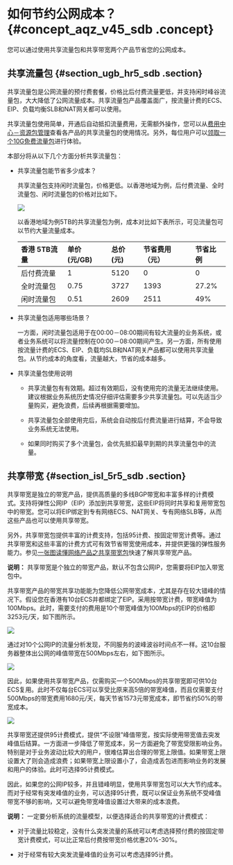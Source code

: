 # 如何节约公网成本？ {#concept_aqz_v45_sdb .concept}

您可以通过使用共享流量包和共享带宽两个产品节省您的公网成本。

## 共享流量包 {#section_ugb_hr5_sdb .section}

共享流量包是公网流量的预付费套餐，价格比后付费流量更低，并支持闲时峰谷流量包，大大降低了公网流量成本。共享流量包产品覆盖面广，按流量计费的ECS、EIP、负载均衡SLB和NAT网关都可以使用。

共享流量包使用简单，开通后自动抵扣流量费用，无需额外操作，您可以从[费用中心－资源包管理](https://expense.console.aliyun.com/?spm=5176.doc55774.2.5.zPwbsg#/flow/list/)查看各产品的共享流量包的使用情况。另外，每位用户可以[领取一个10G免费流量包](https://common-buy.aliyun.com/?spm=5176.doc55774.2.2.8o97Ib&&commodityCode=flowbag#/buy)进行体验。

本部分将从以下几个方面分析共享流量包：

-   共享流量包能节省多少成本？

    共享流量包支持闲时流量包，价格更低。以香港地域为例，后付费流量、全时流量包、闲时流量包的价格对比如下。

    ![](http://static-aliyun-doc.oss-cn-hangzhou.aliyuncs.com/assets/img/2450/1534779196830_zh-CN.jpg)

    以香港地域为例5TB的共享流量包为例，成本对比如下表所示，可见流量包可以节约大量流量成本。

    |香港 5TB流量|单价\(元/GB\)|总价\(元\)|节省费用（元）|节省比例|
    |:-------|:---------|:------|:------|:---|
    |后付费流量|1|5120|0|0|
    |全时流量包|0.75|3727|1393|27.2%|
    |闲时流量包|0.51|2609|2511|49%|

-   共享流量包适用哪些场景？

    一方面，闲时流量包适用于在00:00－08:00期间有较大流量的业务系统，或者业务系统可以将流量控制在00:00－08:00期间产生。另一方面，所有使用按流量计费的ECS、EIP、负载均SLB和NAT网关产品都可以使用共享流量包。从节约成本的角度看，流量越大，节省的成本越多。

-   共享流量包使用说明

    -   共享流量包有有效期。超过有效期后，没有使用完的流量无法继续使用。建议根据业务系统历史情况仔细评估需要多少共享流量包。可以先适当少量购买，避免浪费，后续再根据需要增加。

    -   共享流量包全部使用完后，系统会自动按后付费流量进行结算，不会导致业务系统无法使用。

    -   如果同时购买了多个流量包，会优先抵扣最早到期的共享流量包中的流量。


## 共享带宽 {#section_isl_5r5_sdb .section}

共享带宽是独立的带宽产品，提供高质量的多线BGP带宽和丰富多样的计费模式。支持将弹性公网IP（EIP）添加到共享带宽，这些EIP将同时共享和复用带宽包中的带宽。您可以将EIP绑定到专有网络ECS、NAT网关、专有网络SLB等，从而这些产品也可以使用共享带宽。

另外，共享带宽包提供丰富的计费支持，包括95计费、按固定带宽计费等。通过共享带宽和这些丰富的计费方式可有效节省带宽使用成本，并提供更强的弹性服务能力。参见[一张图读懂网络产品之共享带宽包](https://yq.aliyun.com/articles/185545?spm=a2c4g.11186623.2.6.bTGD2h)快速了解共享带宽产品。

**说明：** 共享带宽是个独立的带宽产品，默认不包含公网IP，您需要将EIP加入带宽包中。

共享带宽产品的带宽共享功能能为您降低公网带宽成本，尤其是存在较大错峰的情况下。假设您在香港有10台ECS并都绑定了EIP。采用按带宽计费，带宽峰值为100Mbps。此时，需要支付的费用是10个带宽峰值为100Mbps的EIP的价格即3253元/天，如下图所示。

![](http://static-aliyun-doc.oss-cn-hangzhou.aliyuncs.com/assets/img/2450/1534779196831_zh-CN.png)

通过对10个公网IP的流量分析发现，不同服务的波峰波谷时间点不一样。这10台服务器整体出公网的峰值带宽在500Mbps左右，如下图所示。

![](http://static-aliyun-doc.oss-cn-hangzhou.aliyuncs.com/assets/img/2450/1534779196832_zh-CN.png)

因此，如果使用共享带宽产品，仅需购买一个500Mbps的共享带宽即可供10台ECS复用。此时不仅每台ECS可以享受比原来高5倍的带宽峰值，而且仅需要支付500Mbps的带宽费用1680元/天，每天节省1573元带宽成本，即节省约50%的带宽成本。

![](http://static-aliyun-doc.oss-cn-hangzhou.aliyuncs.com/assets/img/2450/1534779196833_zh-CN.png)

共享带宽还提供95计费模式，提供“不设限”峰值带宽，按实际使用带宽值去突发峰值后结算。一方面进一步降低了带宽成本，另一方面避免了带宽受限影响业务。特别是对于业务波动比较大的用户，很难估算出合理的带宽上限值。如果带宽上限设置大了则会造成浪费；如果带宽上限设置小了，会造成丢包进而影响业务的发展和用户的体验。此时可选择95计费模式。

因此，如果您的公网IP较多，并且错峰明显，使用共享带宽包可以大大节约成本。而对于经常有突发峰值的业务，可以选择95计费，既可以保证业务系统不受峰值带宽不够的影响，又可以避免带宽峰值设置过大带来的成本浪费。

**说明：** 一定要分析系统的流量模型，以便选择适合的共享带宽的计费模式：

-   对于流量比较稳定，没有什么突发流量的系统可以考虑选择预付费的按固定带宽计费模式，可以比正常后付费按带宽价格优惠20%-30%。

-   对于经常有较大突发流量峰值的业务可以考虑选择95计费。


